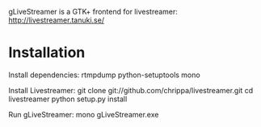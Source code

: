 gLiveStreamer is a GTK+ frontend for livestreamer: http://livestreamer.tanuki.se/

Installation
=============
Install dependencies:
rtmpdump
python-setuptools
mono

Install Livestreamer:
git clone git://github.com/chrippa/livestreamer.git
cd livestreamer
python setup.py install

Run gLiveStreamer:
mono gLiveStreamer.exe